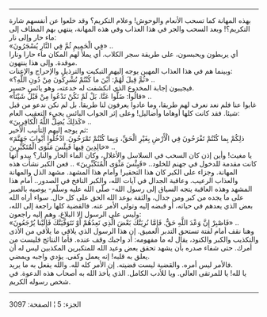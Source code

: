 ------------------------------------------------------------------------

بهذه المهانة كما تسحب الأنعام والوحوش! وعلام التكريم؟ وقد خلعوا عن
أنفسهم شارة التكريم؟! وبعد السحب والجر في هذا العذاب وفي هذه المهانة،
ينتهي بهم المطاف إلى ماء حار وإلى نار:  
«فِي الْحَمِيمِ ثُمَّ فِي النَّارِ يُسْجَرُونَ» ..  
أي يربطون ويحبسون، على طريقة سجر الكلاب. أي يملأ لهم المكان ماء حارا
ونارا موقدة. وإلى هذا ينتهون.  
وبينما هم في هذا العذاب المهين يوجه إليهم التبكيت والترذيل والإحراج
والإعنات:  
«ثُمَّ قِيلَ لَهُمْ: أَيْنَ ما كُنْتُمْ تُشْرِكُونَ مِنْ دُونِ اللَّهِ؟» ..  
فيجيبون إجابة المخدوع الذي انكشفت له خدعته، وهو يائس حسير.  
«قالُوا: ضَلُّوا عَنَّا. بَلْ لَمْ نَكُنْ نَدْعُوا مِنْ قَبْلُ شَيْئاً» ..  
غابوا عنا فلم نعد نعرف لهم طريقا، وما عادوا يعرفون لنا طريقا. بل لم نكن
ندعو من قبل شيئا. فقد كانت كلها أوهاما وأضاليل! وعلى إثر الجواب البائس
يجيء التعقيب العام:  
«كَذلِكَ يُضِلُّ اللَّهُ الْكافِرِينَ» ..  
ثم يوجه إليهم التأنيب الأخير:  
«ذلِكُمْ بِما كُنْتُمْ تَفْرَحُونَ فِي الْأَرْضِ بِغَيْرِ الْحَقِّ، وَبِما كُنْتُمْ تَمْرَحُونَ. ادْخُلُوا أَبْوابَ
جَهَنَّمَ خالِدِينَ فِيها فَبِئْسَ مَثْوَى الْمُتَكَبِّرِينَ» ..  
يا مغيث! وأين إذن كان السحب في السلاسل والأغلال، وكان الماء الحار
والنار؟ يبدو أنها كانت مقدمة للدخول في جهنم للخلود.. «فَبِئْسَ مَثْوَى
الْمُتَكَبِّرِينَ» .. فعن الكبر نشأت هذه المهانة. وجزاء على الكبر كان هذا
التحقير! وأمام هذا المشهد. مشهد الذل والمهانة والعذاب الرعيب. وعاقبة
الجدال في آيات الله، والكبر النافخ في الصدور.. أمام هذا المشهد وهذه
العاقبة يتجه السياق إلى رسول الله- صلّى الله عليه وسلّم- يوصيه بالصبر على
ما يجده من كبر ومن جدال، والثقة بوعد الله الحق على كل حال. سواء أراه
الله بعض الذي يعدهم في حياته، أو قبضه إليه وتولى الأمر عنه. فالقضية كلها
راجعة إلى الله، وليس على الرسول إلا البلاغ، وهم إليه راجعون:  
«فَاصْبِرْ إِنَّ وَعْدَ اللَّهِ حَقٌّ. فَإِمَّا نُرِيَنَّكَ بَعْضَ الَّذِي نَعِدُهُمْ أَوْ نَتَوَفَّيَنَّكَ فَإِلَيْنا
يُرْجَعُونَ» ..  
وهنا نقف أمام لفتة تستحق التدبر العميق. إن هذا الرسول الذي يلاقي ما
يلاقي من الأذى والتكذيب والكبر والكنود، يقال له ما مفهومه: أد واجبك وقف
عنده. فأما النتائج فليست من أمرك. حتى شفاء صدره بأن يشهد تحقق بعض وعيد
الله للمتكبرين المكذبين ليس له أن يعلق به قلبه! إنه يعمل وكفى. يؤدي
واجبه ويمضي.  
فالأمر ليس أمره. والقضية ليست قضيته. إن الأمر كله لله. والله يفعل به ما
يريد.  
يا لله! يا للمرتقى العالي. ويا للأدب الكامل. الذي يأخذ الله به أصحاب هذه
الدعوة. في شخص رسوله الكريم.

------------------------------------------------------------------------

الجزء: 5 ¦ الصفحة: 3097
